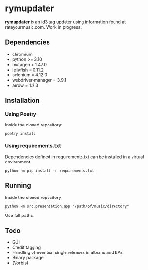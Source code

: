 # rymupdater

**rymupdater** is an id3 tag updater using information found at rateyourmusic.com.
Work in progress.

## Dependencies

- chromium
- python >= 3.10
- mutagen = 1.47.0
- jellyfish = 0.11.2
- selenium = 4.12.0
- webdriver-manager = 3.9.1
- arrow = 1.2.3

## Installation

### Using Poetry

Inside the cloned repository:
```commandline
poetry install
```
### Using requirements.txt

Dependencies defined in requirements.txt can be installed in a virtual environment.
```commandline
python -m pip install -r requirements.txt
```
## Running

Inside the cloned repository
```commandline
python -m src.presentation.app "/path/of/music/directory"
```
Use full paths.

## Todo
- GUI
- Credit tagging
- Handling of eventual single releases in albums and EPs
- Binary package
- (Vorbis)
